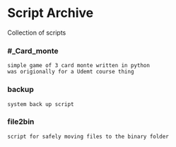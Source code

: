 # Script Archive
Collection of scripts

### #_Card_monte
    simple game of 3 card monte written in python
    was origionally for a Udemt course thing

### backup
    system back up script

### file2bin
    script for safely moving files to the binary folder




